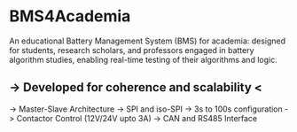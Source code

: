 # BMS4Academia

An educational Battery Management System (BMS) for academia: designed for students, research scholars, and professors engaged in battery algorithm studies, enabling real-time testing of their algorithms and logic.

-> Developed for coherence and scalability <
-

-> Master-Slave Architecture
-> SPI and iso-SPI
-> 3s to 100s configuration 
-> Contactor Control (12V/24V upto 3A)
-> CAN and RS485 Interface

